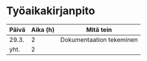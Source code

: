 # Työaikakirjanpito
| Päivä         | Aika (h)          | Mitä tein                |
| ------------- |---------------|--------------------------|
| 29.3.         | 2             | Dokumentaation tekeminen |
| yht.          | 2             |                          |
